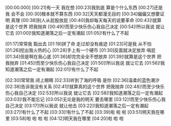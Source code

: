 [00:00.000]
[00:21]有一天 我在想
[00:23]我到底 算是个什么东西
[00:27]还是我 会不会
[00:30]根本就不算东西
[00:32]天天都漫无目的
[00:34]偏偏又想要证明 真理
[00:38]别人从屁股放屁
[00:40]我却每天每天的说要革命
[00:43]!就算是这个世界 把我抛弃
[00:49]!而至少快乐伤心我自己决定
[00:54]!所以我说 就让它去
[01:00]!我知道潮落之后一定有潮起
[01:05]!有什么了不起

[01:17]常常我 豁出去
[01:19]拼了命 走过却没有痕迹
[01:23]可是我 从不怕
[01:26]挖出我火热的心
[01:28]手上有一个硬币
[01:30]反面就决定放弃 嗝屁
[01:34]但是啊在我心底
[01:36]却完完全全不想放弃
[01:39]!就算是这个世界 把我抛弃
[01:45]!而至少快乐伤心我自己决定
[01:50]!所以我说 就让它去
[01:56]!我知道潮落之后一定有潮起
[02:01]!有什么了不起

[02:30]常常我 闭上眼睛
[02:33]听到了海的呼吸 是你
[02:36]温柔的蓝色潮汐
[02:38]告诉我没有关系
[02:41]!就算真的这个世界 把我抛弃
[02:48]!而至少快乐伤心我自己决定
[02:53]!所以我说 就让它去
[02:58]!我知道潮落之后一定有潮起
[03:03]!我不能忘记
[03:05]!无论是我的明天 要去哪里
[03:12]!而至少快乐伤心我自己决定
[03:17]!所以我说 就让他去
[03:22]!我知道潮落之后一定有潮起
[03:27]!有什么了不起
[03:33]!有什么了不起
[03:39]啦 啦 啦
[03:51]明天我在哪里
[03:58]啦 啦 啦 啦
[04:12]明天我在哪里
[04:20]啦 啦 啦